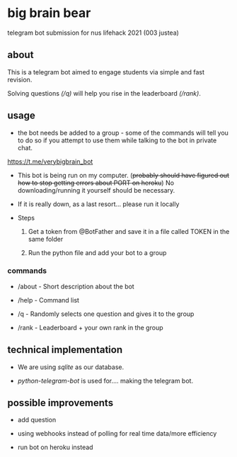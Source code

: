 
  
  

  

# big brain bear

telegram bot submission for nus lifehack 2021 (003 justea)

  

## about

This is a telegram bot aimed to engage students via simple and fast revision\.

Solving questions *\(/q\)* will help you rise in the leaderboard *\(/rank\)*\.

  

## usage

- the bot needs be added to a group - some of the commands will tell you to do so if you attempt to use them while talking to the bot in private chat.

https://t.me/verybigbrain_bot

  

- This bot is being run on my computer. (~~probably should have figured out how to stop getting errors about PORT on heroku~~) No downloading/running it yourself should be necessary.

- If it is really down, as a last resort... please run it locally

- Steps
	
	1. Get a token from @BotFather and save it in a file called TOKEN in the same folder

	2. Run the python file and add your bot to a group

  

### commands

  

- /about - Short description about the bot

- /help - Command list

- /q - Randomly selects one question and gives it to the group

- /rank - Leaderboard + your own rank in the group

  

## technical implementation

- We are using *sqlite* as our database.

- *python-telegram-bot* is used for.... making the telegram bot.

  

## possible improvements

- add question

- using webhooks instead of polling for real time data/more efficiency

- run bot on heroku instead